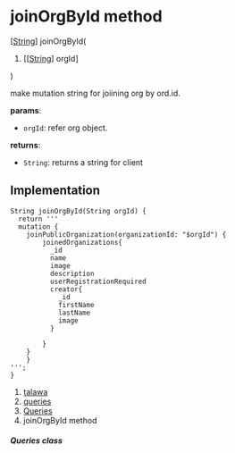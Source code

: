 
<div>

# joinOrgById method

</div>


[[String](https://api.flutter.dev/flutter/dart-core/String-class.html)]
joinOrgById(

1.  [[[String](https://api.flutter.dev/flutter/dart-core/String-class.md)]
    orgId]

)



make mutation string for joiining org by ord.id.

**params**:

-   `orgId`: refer org object.

**returns**:

-   `String`: returns a string for client



## Implementation

``` language-dart
String joinOrgById(String orgId) {
  return '''
  mutation {
    joinPublicOrganization(organizationId: "$orgId") {
        joinedOrganizations{
          _id
          name
          image
          description
          userRegistrationRequired
          creator{
            _id
            firstName
            lastName
            image
          }

        }
    }
    }
''';
}
```







1.  [talawa](../../index.md)
2.  [queries](../../utils_queries/)
3.  [Queries](../../utils_queries/Queries-class.md)
4.  joinOrgById method

##### Queries class







